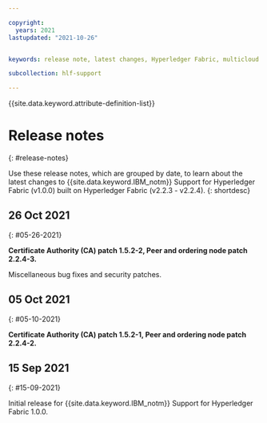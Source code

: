 ```yaml
---

copyright:
  years: 2021
lastupdated: "2021-10-26"


keywords: release note, latest changes, Hyperledger Fabric, multicloud

subcollection: hlf-support

---
```


{{site.data.keyword.attribute-definition-list}}



# Release notes
{: #release-notes}

Use these release notes, which are grouped by date, to learn about the latest changes to {{site.data.keyword.IBM_notm}} Support for Hyperledger Fabric (v1.0.0) built on Hyperledger Fabric (v2.2.3 - v2.2.4).
{: shortdesc}

## 26 Oct 2021
{: #05-26-2021}

**Certificate Authority (CA) patch 1.5.2-2, Peer and ordering node patch 2.2.4-3.**

Miscellaneous bug fixes and security patches.

## 05 Oct 2021
{: #05-10-2021}

**Certificate Authority (CA) patch 1.5.2-1, Peer and ordering node patch 2.2.4-2.**

## 15 Sep 2021
{: #15-09-2021}

Initial release for {{site.data.keyword.IBM_notm}} Support for Hyperledger Fabric 1.0.0.
